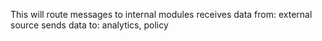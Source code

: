 This will route messages to internal modules
receives data from: external source
sends data to: analytics, policy
